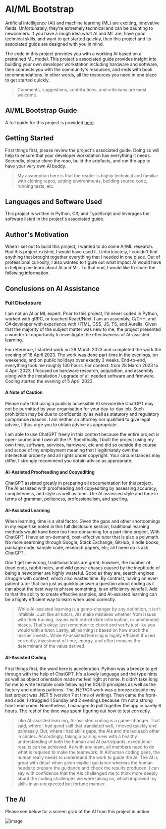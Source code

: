 # AI/ML Bootstrap
Artificial intelligence (AI) and machine learning (ML) are exciting, innovative fields. Unfortunately, they're extremely technical and can be daunting to newcomers. If you have a rough idea what AI and ML are, have good technical skills, and want to get started quickly, then this project and its associated guide are designed with you in mind.

The code in this project provides you with a working AI based on a pretrained ML model. This project's associated guide provides insight into building your own developer workstation including hardware and software, then connects you with the community's resources, and ends with book recommendations. In other words, all the resources you need in one place to get started quickly.

> Comments, suggestions, contributions, and criticisms are most welcome.

## AI/ML Bootstrap Guide
A full guide for this project is provided [here](/docs/ai-ml-bootstrap-guide.md).

## Getting Started
First things first, please review the project's associated guide. Doing so will help to ensure that your developer workstation has everything it needs. Secondly, please clone the repo, build the artefacts, and run the app to have your very own AI buddy.

> My assumption here is that the reader is highly technical and familiar with cloning repos, setting environments, building source code, running tests, etc.

## Languages and Software Used
This project is written in Python, C#, and TypeScript and leverages the software listed in the project's associated guide.

## Author's Motivation
When I set out to build this project, I wanted to do some AI/ML research. Had this project existed, I would have used it. Unfortunately, I couldn't find anything that brought together everything that I needed in one place. Out of professional curiosity, I also wanted to figure out what impact AI would have in helping me learn about AI and ML. To that end, I would like to share the following information.

## Conclusions on AI Assistance
### Full Disclosure
I am not an AI or ML expert. Prior to this project, I'd never coded in Python, worked with gRPC, or touched React/Next. I am an assembly, C/C++, and C# developer with experience with HTML, CSS, JS, TS, and Aurelia. Given that the majority of the subject matter was new to me, the project presented a wonderful opportunity to investigate the effectiveness of AI-assisted learning.

For reference, I started work on 28 March 2023 and completed the work the evening of 18 April 2023. The work was done part-time in the evenings, on weekends, and on public holidays over exactly 3 weeks. End-to-end, everything took me roughly 130 hours. For context: from 28 March 2023 to 4 April 2023, I focused on hardware research, acquisition, and assembly along with the installation / upgrade of all needed software and firmware. Coding started the evening of 5 April 2023.

#### A Note of Caution
Please note that using a publicly accessible AI service like ChatGPT may not be permitted by your organisation for your day-to-day job. Such prohibition may be due to confidentiality as well as statutory and regulatory compliance reasons. I am neither an attorney nor qualified to give legal advice, I thus urge you to obtain advice as appropriate.

I am able to use ChatGPT freely in this context because the entire project is open-source and I own all the IP. Specifically, I built the project using my own time, software, services, hardware, etc and did so outside the course and scope of my employment meaning that I legitimately own the intellectual property and all rights under copyright. Your circumstances may differ, I strongly recommend you obtain advice as appropriate.

#### AI-Assisted Proofreading and Copyediting
ChatGPT assisted greatly in preparing all documentation for this project. The AI assisted with proofreading and copyediting by assessing accuracy, completeness, and style as well as tone. The AI assessed style and tone in terms of grammar, politeness, professionalism, and spelling.

#### AI-Assisted Learning
When learning, time is a vital factor. Given the gaps and other shortcomings in my expertise noted in this full disclosure section, traditional learning methods would have been too time-consuming for a part-time project. With ChatGPT, I have an on-demand, cost-effective tutor that is also a polymath. No more searching through Google, Stack Exchange, GitHub, Kindle books, package code, sample code, research papers, etc; all I need do is ask ChatGPT.

Don't get me wrong, traditional tools are great; however, the number of dead ends, rabbit holes, and wild goose chases caused by the ineptitude of being a newcomer are highly wasteful. Good as they are, search engines struggle with context, which also wastes time. By contrast, having an ever-patient tutor that can just as quickly answer a question about coding as it can about the best way to phrase something, is an efficiency windfall. Add to that the ability to create effective samples, and AI-assisted learning can be a highly efficient way to learn when used correctly.

> While AI-assisted learning is a game-changer by any definition, it isn't infallible. Just like all tutors, AIs make mistakes whether from issues with their training, issues with out-of-date information, or unintended biases. That's okay; just remember to check and verify just like you would with a tutor. Lastly, all learning is based on how much the learner invests. While AI-assisted learning is highly efficient if used correctly, investment of time, energy, and effort remains the determinant of the value derived.

#### AI-Assisted Coding
First things first, the word here is acceleration. Python was a breeze to get through with the help of ChatGPT. It's a lovely language and the type hints as well as object orientation made me feel right at home. It didn't take long for me to write testable code following the SOLID principles as well as the factory and options patterns. The .NET/C# work was a breeze despite my last project was .NET 5 (version 7 at time of writing). Then came the front-end code. I struggled 1 Sunday and 2 evenings because I'm not a strong front-end coder. Nonetheless, I managed to pull together the app in barely 6 hours. The rest of the time was spent figuring out how to test correctly.

> Like AI-assisted learning, AI-assisted coding is a game-changer. That said, where I had good skill that translated well, I moved quickly and painlessly. But, where I had skills gaps, the AIs and me led each other in circles. Accordingly, taking a pairing view with a healthy understanding of both the human and AI participants, exceptional results can be achieved. As with any team, all members need to do what is required to make the teamwork. In AI/human coding pairs, the human really needs to understand the work to guide the AI. The AI is great with detail when given explicit guidance whereas the human needs to prepare the guidance and check the results produced. I can say with confidence that the AIs challenged me to think more deeply about the coding challenges we were taking on, which improved my skills in an unexpected but fortune manner.

## The AI
Please see below for a screen grab of the AI from this project in action:

![image](https://user-images.githubusercontent.com/127726983/232884725-b9f1de29-bcee-479a-a72f-7ff33fb2a408.png)
